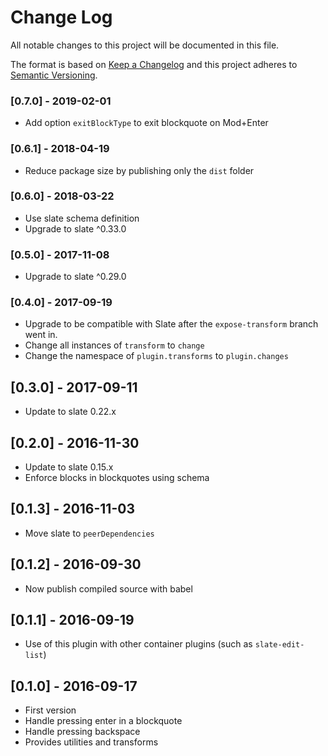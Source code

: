# Change Log
All notable changes to this project will be documented in this file.

The format is based on [Keep a Changelog](http://keepachangelog.com/) and this project adheres to [Semantic Versioning](http://semver.org/).

### [0.7.0] - 2019-02-01

- Add option `exitBlockType` to exit blockquote on Mod+Enter

### [0.6.1] - 2018-04-19

- Reduce package size by publishing only the `dist` folder

### [0.6.0] - 2018-03-22

- Use slate schema definition
- Upgrade to slate ^0.33.0

### [0.5.0] - 2017-11-08

- Upgrade to slate ^0.29.0

### [0.4.0] - 2017-09-19

- Upgrade to be compatible with Slate after the `expose-transform` branch went in.
- Change all instances of `transform` to `change`
- Change the namespace of `plugin.transforms` to `plugin.changes`

## [0.3.0] - 2017-09-11
- Update to slate 0.22.x

## [0.2.0] - 2016-11-30
- Update to slate 0.15.x
- Enforce blocks in blockquotes using schema

## [0.1.3] - 2016-11-03
- Move slate to `peerDependencies`

## [0.1.2] - 2016-09-30
- Now publish compiled source with babel

## [0.1.1] - 2016-09-19
- Use of this plugin with other container plugins (such as `slate-edit-list`)

## [0.1.0] - 2016-09-17
- First version
- Handle pressing enter in a blockquote
- Handle pressing backspace
- Provides utilities and transforms
